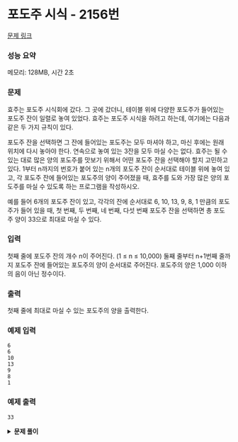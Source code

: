 # 포도주 시식 - 2156번

[문제 링크](https://www.acmicpc.net/problem/2156)

### 성능 요약

메모리: 128MB, 시간 2초

### 문제

효주는 포도주 시식회에 갔다. 그 곳에 갔더니, 테이블 위에 다양한 포도주가 들어있는 포도주 잔이 일렬로 놓여 있었다. 효주는 포도주 시식을 하려고 하는데, 여기에는 다음과 같은 두 가지 규칙이 있다.

포도주 잔을 선택하면 그 잔에 들어있는 포도주는 모두 마셔야 하고, 마신 후에는 원래 위치에 다시 놓아야 한다.
연속으로 놓여 있는 3잔을 모두 마실 수는 없다.
효주는 될 수 있는 대로 많은 양의 포도주를 맛보기 위해서 어떤 포도주 잔을 선택해야 할지 고민하고 있다. 1부터 n까지의 번호가 붙어 있는 n개의 포도주 잔이 순서대로 테이블 위에 놓여 있고, 각 포도주 잔에 들어있는 포도주의 양이 주어졌을 때, 효주를 도와 가장 많은 양의 포도주를 마실 수 있도록 하는 프로그램을 작성하시오.

예를 들어 6개의 포도주 잔이 있고, 각각의 잔에 순서대로 6, 10, 13, 9, 8, 1 만큼의 포도주가 들어 있을 때, 첫 번째, 두 번째, 네 번째, 다섯 번째 포도주 잔을 선택하면 총 포도주 양이 33으로 최대로 마실 수 있다.

### 입력

첫째 줄에 포도주 잔의 개수 n이 주어진다. (1 ≤ n ≤ 10,000) 둘째 줄부터 n+1번째 줄까지 포도주 잔에 들어있는 포도주의 양이 순서대로 주어진다. 포도주의 양은 1,000 이하의 음이 아닌 정수이다.

### 출력

첫째 줄에 최대로 마실 수 있는 포도주의 양을 출력한다.

### 예제 입력

```
6
6
10
13
9
8
1
```

### 예제 출력

```
33
```

<details><summary><b>문제 풀이</b></summary>
<div markdown="1">

이전에 풀었던 백준 2579번 문제 계단 오르기와 아주 유사한 문제였다.

- dp 배열 생성

```js
const dp = new Array(n).fill(0);
```

- 3번째까지의 마신 양 dp 배열에 구해서 저장

```js
// 1잔째
dp[0] = wine[0];

// 2잔째
dp[1] = wine[0] + wine[1];

// 3잔째 - 세잔 연속으로 마실 수 없으므로, 이전 잔까지 마진 양이 더 큰지도 고려
dp[2] = Math.max(dp[1], wine[0] + wine[2], wine[1] + wine[2]);
```

#### 점화식

3잔 연속으로 마실 수 없기 때문에, n번째 잔까지 최대로 마신 와인의 양은 다음의 경우 중 최댓값이다.

```js
// 1. n-3까지 마시고, n-2번째 잔을 건너뛰고, n-1번째 잔과 n번째 잔을 연속으로 마시는 경우
dp[n - 3] + n -1번째 포도주 + n번째 포도주

// 2. n-2까지 마시고, n-1번째 잔을 거르고, n번째 잔을 마시는 경우
dp[n - 2] + n번째 포도주

// 3. 이전 잔까지 마신 경우가 위 두 경우보다 이미 크기 때문에 n번째 잔을 아예 마시지 않는 경우
dp[n - 1]
```

따라서 다음과 같은 점화식을 세울 수 있다.

```js
dp[n] = Math.max(
  wine[n] + wine[n - 1] + dp[n - 3],
  wine[n] + dp[n - 2],
  dp[n - 1]
);
```

#### 코드

```js
const [n, ...input] = require("fs")
  .readFileSync("./input.txt")
  .toString()
  .trim()
  .split("\n")
  .map((v) => +v);

function Solution(n, wines) {
  const dp = new Array(n).fill(0);

  dp[0] = wines[0];
  dp[1] = wines[0] + wines[1];
  dp[2] = Math.max(dp[1], wines[0] + wines[2], wines[1] + wines[2]);

  for (let i = 3; i < n; i++) {
    dp[i] = Math.max(
      dp[i - 1],
      wines[i] + dp[i - 2],
      wines[i] + wines[i - 1] + dp[i - 3]
    );
  }

  console.log(dp[n - 1]);
}

Solution(n, input);
```

</div>
</details>
